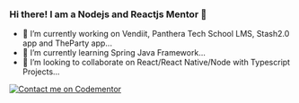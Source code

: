 ### Hi there! I am a Nodejs and Reactjs Mentor 👋

- 🔭 I’m currently working on Vendiit, Panthera Tech School LMS, Stash2.0 app and TheParty app...
- 🌱 I’m currently learning Spring Java Framework...
- 👯 I’m looking to collaborate on React/React Native/Node with Typescript Projects...


<!--
**wonderfulolanrewaju/wonderfulolanrewaju** is a ✨ _special_ ✨ repository because its `README.md` (this file) appears on your GitHub profile.

Here are some ideas to get you started:

- 🔭 I’m currently working on ...
- 🌱 I’m currently learning ...
- 👯 I’m looking to collaborate on ...
- 🤔 I’m looking for help with ...
- 💬 Ask me about ...
- 📫 How to reach me: ...
- 😄 Pronouns: ...
- ⚡ Fun fact: ...
-->
[![Contact me on Codementor](https://www.codementor.io/m-badges/eyiwumiolaboye/im-a-cm-b.svg)](https://www.codementor.io/@eyiwumiolaboye?refer=badge)
